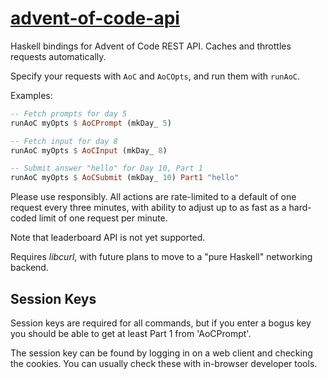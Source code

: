[advent-of-code-api][]
======================

Haskell bindings for Advent of Code REST API.  Caches and throttles requests
automatically.

[advent-of-code-api]: https://hackage.haskell.org/package/advent-of-code-api

Specify your requests with `AoC` and `AoCOpts`, and run them with
`runAoC`.

Examples:

```haskell
-- Fetch prompts for day 5
runAoC myOpts $ AoCPrompt (mkDay_ 5)

-- Fetch input for day 8
runAoC myOpts $ AoCInput (mkDay_ 8)

-- Submit answer "hello" for Day 10, Part 1
runAoC myOpts $ AoCSubmit (mkDay_ 10) Part1 "hello"
```

Please use responsibly.  All actions are rate-limited to a default of one
request every three minutes, with ability to adjust up to as fast as a
hard-coded limit of one request per minute.

Note that leaderboard API is not yet supported.

Requires *libcurl*, with future plans to move to a "pure Haskell"
networking backend.

Session Keys
------------

Session keys are required for all commands, but if you enter a bogus key
you should be able to get at least Part 1 from 'AoCPrompt'.

The session key can be found by logging in on a web client and checking
the cookies.  You can usually check these with in-browser developer
tools.

